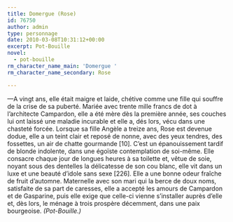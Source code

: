 ```yaml
---
title: Domergue (Rose)
id: 76750
author: admin
type: personnage
date: 2010-03-08T10:31:12+00:00
excerpt: Pot-Bouille
novel:
  - pot-bouille
rm_character_name_main: 'Domergue '
rm_character_name_secondary: Rose

---
```

—A vingt ans, elle était maigre et laide, chétive comme une fille qui souffre de la crise de sa puberté. Mariée avec trente mille francs de dot à l&rsquo;architecte Campardon, elle a été mère dès la première année, ses couches lui ont laissé une maladie incurable et elle a, dés lors, vécu dans une chasteté forcée. Lorsque sa fille Angèle a treize ans, Rose est devenue dodue, elle a un teint clair et reposé de nonne, avec des yeux tendres, des fossettes, un air de chatte gourmande [10]. C&rsquo;est un épanouissement tardif de blonde indolente, dans une égoïste contemplation de soi-même. Elle consacre chaque jour de longues heures à sa toilette et, vêtue de soie, noyant sous des dentelles la délicatesse de son cou blanc, elle vit dans un luxe et une beauté d&rsquo;idole sans sexe [226]. Elle a une bonne odeur fraîche de fruit d&rsquo;automne. Maternelle avec son mari qui la berce de doux noms, satisfaite de sa part de caresses, elle a accepté les amours de Campardon et de Gasparine, puis elle exige que celle-ci vienne s&rsquo;installer auprès d&rsquo;elle et, dès lors, le ménage à trois prospère décemment, dans une paix bourgeoise. _(Pot-Bouille.)_